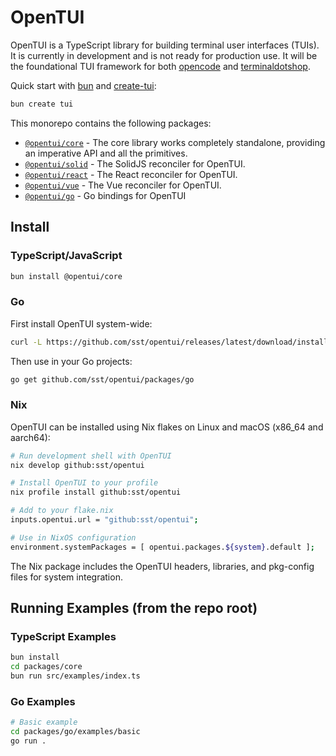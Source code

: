 # OpenTUI

OpenTUI is a TypeScript library for building terminal user interfaces (TUIs). It is currently in
development and is not ready for production use. It will be the foundational TUI framework for both
[opencode](https://opencode.ai) and [terminaldotshop](https://terminal.shop).

Quick start with [bun](https://bun.sh) and [create-tui](https://github.com/msmps/create-tui):

```bash
bun create tui
```

This monorepo contains the following packages:

- [`@opentui/core`](packages/core) - The core library works completely standalone, providing an imperative API and all the primitives.
- [`@opentui/solid`](packages/solid) - The SolidJS reconciler for OpenTUI.
- [`@opentui/react`](packages/react) - The React reconciler for OpenTUI.
- [`@opentui/vue`](packages/vue) - The Vue reconciler for OpenTUI.
- [`@opentui/go`](packages/go) - Go bindings for OpenTUI

## Install

### TypeScript/JavaScript

```bash
bun install @opentui/core
```

### Go

First install OpenTUI system-wide:

```bash
curl -L https://github.com/sst/opentui/releases/latest/download/install.sh | sh
```

Then use in your Go projects:

```bash
go get github.com/sst/opentui/packages/go
```

### Nix

OpenTUI can be installed using Nix flakes on Linux and macOS (x86_64 and aarch64):

```bash
# Run development shell with OpenTUI
nix develop github:sst/opentui

# Install OpenTUI to your profile
nix profile install github:sst/opentui

# Add to your flake.nix
inputs.opentui.url = "github:sst/opentui";

# Use in NixOS configuration
environment.systemPackages = [ opentui.packages.${system}.default ];
```

The Nix package includes the OpenTUI headers, libraries, and pkg-config files for system integration.

## Running Examples (from the repo root)

### TypeScript Examples

```bash
bun install
cd packages/core
bun run src/examples/index.ts
```

### Go Examples

```bash
# Basic example
cd packages/go/examples/basic
go run .
```
